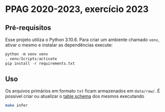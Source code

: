 # PPAG 2020-2023, exercício 2023

## Pré-requisitos

Esse projeto utiliza o Python 3.10.6. Para criar um ambiente chamado `venv`, ativar o mesmo e instalar as dependências execute:

```python
python -m venv venv
. venv/Scripts/activate
pip install -r requirements.txt
```

## Uso

Os arquivos primários em formato `txt` ficam armazenados em `data/raw/`. É possível criar ou atualizar o [table schema](https://specs.frictionlessdata.io//table-schema/) dos mesmos executando

```bash
make infer
```

